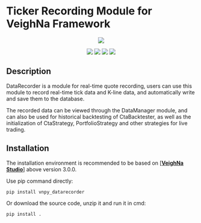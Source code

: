 # Ticker Recording Module for VeighNa Framework

<p align="center">
  <img src ="https://vnpy.oss-cn-shanghai.aliyuncs.com/vnpy-logo.png"/>
</p>

<p align="center">
    <img src ="https://img.shields.io/badge/version-1.0.4-blueviolet.svg"/>
    <img src ="https://img.shields.io/badge/platform-windows|linux|macos-yellow.svg"/>
    <img src ="https://img.shields.io/badge/python-3.7|3.8|3.9|3.10-blue.svg" />
    <img src ="https://img.shields.io/github/license/vnpy/vnpy.svg?color=orange"/>
</p>

## Description

DataRecorder is a module for real-time quote recording, users can use this module to record real-time tick data and K-line data, and automatically write and save them to the database.

The recorded data can be viewed through the DataManager module, and can also be used for historical backtesting of CtaBacktester, as well as the initialization of CtaStrategy, PortfolioStrategy and other strategies for live trading.

## Installation

The installation environment is recommended to be based on [[**VeighNa Studio**](https://edarchimbaud.com/veighna-website)] above version 3.0.0.

Use pip command directly:

```
pip install vnpy_datarecorder
```


Or download the source code, unzip it and run it in cmd:

```
pip install .
```
